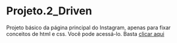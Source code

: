 # Projeto.2_Driven

Projeto básico da página principal do Instagram, apenas para fixar conceitos de html e css.
Você pode acessá-lo. Basta [clicar aqui](https://v-emanuel.github.io/Projeto.2_intagram/)

